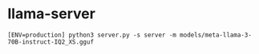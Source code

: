 # llama-server

```
[ENV=production] python3 server.py -s server -m models/meta-llama-3-70B-instruct-IQ2_XS.gguf
```
